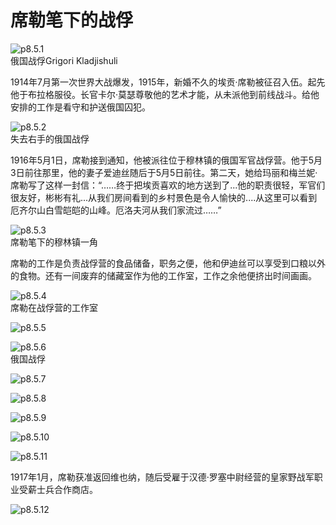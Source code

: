 # 席勒笔下的战俘

![p8.5.1](/images/8.5.1.jpg)  
​俄国战俘Grigori Kladjishuli

1914年7月第一次世界大战爆发，1915年，新婚不久的埃贡·席勒被征召入伍。起先他于布拉格服役。长官卡尔·莫瑟尊敬他的艺术才能，从未派他到前线战斗。给他安排的工作是看守和护送俄国囚犯。

![p8.5.2](/images/8.5.2.jpg)  
失去右手的俄国战俘

1916年5月1日，席勒接到通知，他被派往位于穆林镇的俄国军官战俘营。他于5月3日前往那里，他的妻子爱迪丝随后于5月5日前往。第二天，她给玛丽和梅兰妮·席勒写了这样一封信：“……终于把埃贡喜欢的地方送到了...他的职责很轻，军官们很友好，彬彬有礼...从我们房间看到的乡村景色是令人愉快的....从这里可以看到厄齐尔山白雪皑皑的山峰。厄洛夫河从我们家流过……”

![p8.5.3](/images/8.5.3.jpg)  
席勒笔下的穆林镇一角

席勒的工作是负责战俘营的食品储备，职务之便，他和伊迪丝可以享受到口粮以外的食物。还有一间废弃的储藏室作为他的工作室，工作之余他便挤出时间画画。

![p8.5.4](/images/8.5.4.jpg)  
席勒在战俘营的工作室

![p8.5.5](/images/8.5.5.jpg)

![p8.5.6](/images/8.5.6.jpg)  
俄国战俘

![p8.5.7](/images/8.5.7.jpg)

![p8.5.8](/images/8.5.8.jpg)

![p8.5.9](/images/8.5.9.jpg)

![p8.5.10](/images/8.5.10.jpg)

![p8.5.11](/images/8.5.11.jpg)

1917年1月，席勒获准返回维也纳，随后受雇于汉德·罗塞中尉经营的皇家野战军职业受薪士兵合作商店。

![p8.5.12](/images/8.5.12.jpg)
